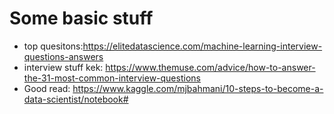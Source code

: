 # Some basic stuff 

- top quesitons:https://elitedatascience.com/machine-learning-interview-questions-answers
- interview stuff kek: https://www.themuse.com/advice/how-to-answer-the-31-most-common-interview-questions
- Good read: https://www.kaggle.com/mjbahmani/10-steps-to-become-a-data-scientist/notebook#

